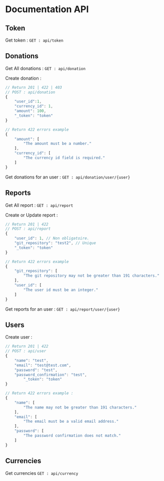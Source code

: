 # Documentation API

## Token

Get token :
`GET : api/token`

## Donations

Get All donations : 
`GET : api/donation`

Create donation : 
```javascript
// Return 201 | 422 | 403
// POST : api/donation
{
	"user_id":1,
	"currency_id": 1,
	"amount": 100,
	"_token": "token"
}

// Return 422 errors example
{
    "amount": [
        "The amount must be a number."
    ],
    "currency_id": [
        "The currency id field is required."
    ]
}
```

Get donations for an user : 
`GET : api/donation/user/{user}`

## Reports

Get All report : 
`GET : api/report`

Create or Update report :
```javascript
// Return 201 | 422
// POST : api/report
{
	"user_id": 1, // Non obligatoire.
	"git_repository": "test2", // Unique
	"_token": "token"
}

// Return 422 errors example
{
    "git_repository": [
        "The git repository may not be greater than 191 characters."
    ],
    "user_id": [
        "The user id must be an integer."
    ]
}
```

Get reports for an user :
`GET : api/report/user/{user}`

## Users

Create user :
```javascript
// Return 201 | 422
// POST : api/user
{
	"name": "test",
	"email": "test@test.com",
	"password": "test",
	"password_confirmation": "test",
    	"_token": "token"
}

// Return 422 errors example :
{
    "name": [
        "The name may not be greater than 191 characters."
    ],
    "email": [
        "The email must be a valid email address."
    ],
    "password": [
        "The password confirmation does not match."
    ]
}
```
## Currencies

Get currencies 
`GET : api/currency`
